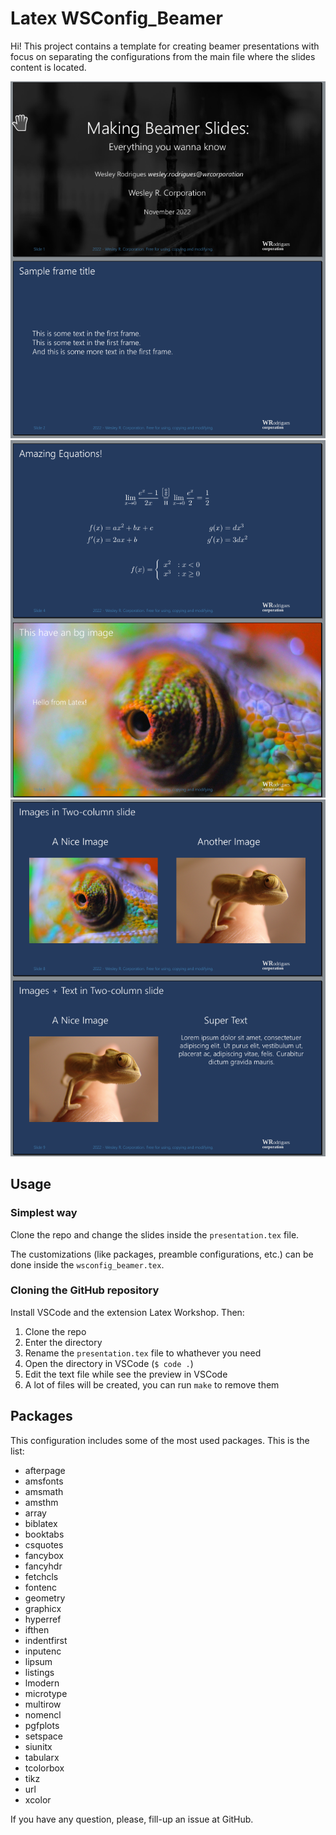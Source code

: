 # Latex WSConfig_Beamer

Hi! This project contains a template for creating beamer presentations with focus on separating the configurations from the main file where the slides content is located.

![](assets/img1.png)
![](assets/img2.png)
![](assets/img3.png)

## Usage

### Simplest way

Clone the repo and change the slides inside the `presentation.tex` file.

The customizations (like packages, preamble configurations, etc.) can be done inside the `wsconfig_beamer.tex`. 

### Cloning the GitHub repository

Install VSCode and the extension Latex Workshop. Then:

1. Clone the repo
2. Enter the directory
3. Rename the `presentation.tex` file to whathever you need
4. Open the directory in VSCode (`$ code .`)
5. Edit the text file while see the preview in VSCode
6. A lot of files will be created, you can run `make` to remove them

## Packages

This configuration includes some of the most used packages. This is the list:

- afterpage
- amsfonts
- amsmath
- amsthm
- array
- biblatex
- booktabs
- csquotes
- fancybox
- fancyhdr
- fetchcls
- fontenc
- geometry
- graphicx
- hyperref
- ifthen
- indentfirst
- inputenc
- lipsum
- listings
- lmodern
- microtype
- multirow
- nomencl
- pgfplots
- setspace
- siunitx
- tabularx
- tcolorbox
- tikz
- url
- xcolor

If you have any question, please, fill-up an issue at GitHub.
